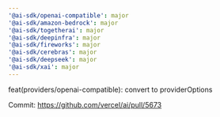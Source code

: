 ```yaml
---
'@ai-sdk/openai-compatible': major
'@ai-sdk/amazon-bedrock': major
'@ai-sdk/togetherai': major
'@ai-sdk/deepinfra': major
'@ai-sdk/fireworks': major
'@ai-sdk/cerebras': major
'@ai-sdk/deepseek': major
'@ai-sdk/xai': major
---
```


feat(providers/openai-compatible): convert to providerOptions

Commit: https://github.com/vercel/ai/pull/5673
